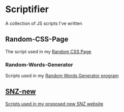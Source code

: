 # Scriptifier
A collection of JS scripts I've written

## Random-CSS-Page
The script used in my <a href="https://github.com/OWelton-Rosie/Random-CSS-Page">Random CSS Page</a>

### Random-Words-Generator
Scripts used in my <a href="https://github.com/OWelton-Rosie/Random-Words-Generator">Random Words Generator program

## SNZ-new
Scripts used in my <a href="https://github.com/OWelton-Rosie/SNZ-new">proposed new SNZ website</a>

